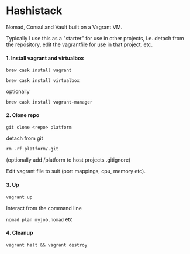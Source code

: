 # Hashistack

Nomad, Consul and Vault built on a Vagrant VM.

Typically I use this as a "starter" for use in other projects, i.e. detach from the repository, edit the vagrantfile 
for use in that project, etc.

#### 1. Install vagrant and virtualbox ####

`brew cask install vagrant`

`brew cask install virtualbox` 

optionally

`brew cask install vagrant-manager`

#### 2. Clone repo ####

`git clone <repo> platform`

detach from git

`rm -rf platform/.git`

(optionally add /platform to host projects .gitignore)

Edit vagrant file to suit (port mappings, cpu, memory etc).  

#### 3. Up ####

`vagrant up`

Interact from the command line 

`nomad plan myjob.nomad` etc

#### 4. Cleanup ####

`vagrant halt && vagrant destroy`
